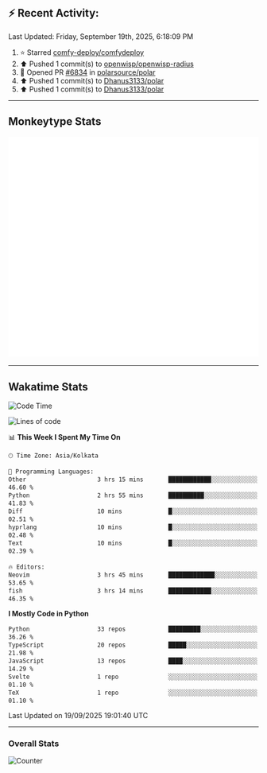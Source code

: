 ## :zap: Recent Activity:
<!--RECENT_ACTIVITY:last_update-->
Last Updated: Friday, September 19th, 2025, 6:18:09 PM
<!--RECENT_ACTIVITY:last_update_end-->
<!--RECENT_ACTIVITY:start-->
1. ⭐ Starred [comfy-deploy/comfydeploy](https://github.com/comfy-deploy/comfydeploy)<br>
2. ⬆️ Pushed 1 commit(s) to [openwisp/openwisp-radius](https://github.com/openwisp/openwisp-radius)<br>
3. 💪 Opened PR [#6834](https://github.com/polarsource/polar/pull/6834) in [polarsource/polar](https://github.com/polarsource/polar)<br>
4. ⬆️ Pushed 1 commit(s) to [Dhanus3133/polar](https://github.com/Dhanus3133/polar)<br>
5. ⬆️ Pushed 1 commit(s) to [Dhanus3133/polar](https://github.com/Dhanus3133/polar)<br>
<!--RECENT_ACTIVITY:end-->

---

## Monkeytype Stats
<a href="https://monkeytype.com/profile/dhanus">
  <img src="https://raw.githubusercontent.com/Dhanus3133/Dhanus3133/monkeytype/monkeytype-lb.svg" alt="Monkeytype Profile" />
</a>

---

## Wakatime Stats
<!--START_SECTION:waka-->
![Code Time](http://img.shields.io/badge/Code%20Time-3%2C099%20hrs%2048%20mins-blue)

![Lines of code](https://img.shields.io/badge/From%20Hello%20World%20I%27ve%20Written-4.9%20million%20lines%20of%20code-blue)

📊 **This Week I Spent My Time On** 

```text
🕑︎ Time Zone: Asia/Kolkata

💬 Programming Languages: 
Other                    3 hrs 15 mins       ████████████░░░░░░░░░░░░░   46.60 % 
Python                   2 hrs 55 mins       ██████████░░░░░░░░░░░░░░░   41.83 % 
Diff                     10 mins             █░░░░░░░░░░░░░░░░░░░░░░░░   02.51 % 
hyprlang                 10 mins             █░░░░░░░░░░░░░░░░░░░░░░░░   02.48 % 
Text                     10 mins             █░░░░░░░░░░░░░░░░░░░░░░░░   02.39 % 

🔥 Editors: 
Neovim                   3 hrs 45 mins       █████████████░░░░░░░░░░░░   53.65 % 
fish                     3 hrs 14 mins       ████████████░░░░░░░░░░░░░   46.35 % 
```

**I Mostly Code in Python** 

```text
Python                   33 repos            █████████░░░░░░░░░░░░░░░░   36.26 % 
TypeScript               20 repos            █████░░░░░░░░░░░░░░░░░░░░   21.98 % 
JavaScript               13 repos            ████░░░░░░░░░░░░░░░░░░░░░   14.29 % 
Svelte                   1 repo              ░░░░░░░░░░░░░░░░░░░░░░░░░   01.10 % 
TeX                      1 repo              ░░░░░░░░░░░░░░░░░░░░░░░░░   01.10 % 
```




 Last Updated on 19/09/2025 19:01:40 UTC
<!--END_SECTION:waka-->
---

### Overall Stats

<img src="https://moe-counter.glitch.me/get/@Dhanus3133?theme=asoul" alt="Counter" />
